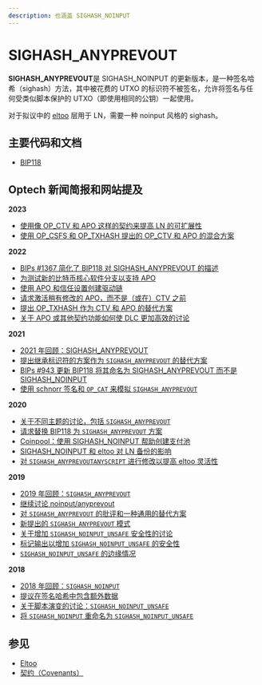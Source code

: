 ```yaml
---
description: 也涵盖 SIGHASH_NOINPUT
---
```


# SIGHASH\_ANYPREVOUT

**SIGHASH\_ANYPREVOUT**是 SIGHASH\_NOINPUT 的更新版本，是一种签名哈希（sighash）方法，其中被花费的 UTXO 的标识符不被签名，允许将签名与任何受类似脚本保护的 UTXO（即使用相同的公钥）一起使用。

对于拟议中的 [eltoo](https://bitcoinops.org/en/topics/eltoo/) 层用于 LN，需要一种 noinput 风格的 sighash。

## 主要代码和文档

* [BIP118](https://github.com/bitcoin/bips/blob/master/bip-0118.mediawiki)

## Optech 新闻简报和网站提及

**2023**

* [使用像 OP\_CTV 和 APO 这样的契约来提高 LN 的可扩展性](https://bitcoinops.org/en/newsletters/2023/09/27/#using-covenants-to-improve-ln-scalability)
* [使用 OP\_CSFS 和 OP\_TXHASH 提出的 OP\_CTV 和 APO 的混合方案](https://bitcoinops.org/en/newsletters/2023/08/30/#covenant-mashup-using-txhash-and-csfs)

**2022**

* [BIPs #1367 简化了 BIP118 对 SIGHASH\_ANYPREVOUT 的描述](https://bitcoinops.org/en/newsletters/2022/10/05/#bips-1367)
* [为测试新的比特币核心软件分支以支持 APO](https://bitcoinops.org/en/newsletters/2022/09/28/#bitcoin-implementation-designed-for-testing-soft-forks-on-signet)
* [使用 APO 和信任设置创建驱动链](https://bitcoinops.org/en/newsletters/2022/09/21/#creating-drivechains-with-apo-and-a-trusted-setup)
* [请求激活稍有修改的 APO，而不是（或在）CTV 之前](https://bitcoinops.org/en/newsletters/2022/04/27/#requested)
* [提出 OP\_TXHASH 作为 CTV 和 APO 的替代方案](https://bitcoinops.org/en/newsletters/2022/02/02/#composable-alternatives-to-ctv-and-apo)
* [关于 APO 或其他契约功能如何使 DLC 更加高效的讨论](https://bitcoinops.org/en/newsletters/2022/02/02/#improving-dlc-efficiency-by-changing-script)

**2021**

* [2021 年回顾：SIGHASH\_ANYPREVOUT](https://bitcoinops.org/en/newsletters/2021/12/22/#anyprevout)
* [提出继承标识符的方案作为 `SIGHASH_ANYPREVOUT` 的替代方案](https://bitcoinops.org/en/newsletters/2021/10/06/#proposal-for-transaction-heritage-identifiers)
* [BIPs #943 更新 BIP118 将其命名为 SIGHASH\_ANYPREVOUT 而不是 SIGHASH\_NOINPUT](https://bitcoinops.org/en/newsletters/2021/07/14/#bips-943)
* [使用 schnorr 签名和 `OP_CAT` 来模拟 `SIGHASH_ANYPREVOUT`](https://bitcoinops.org/en/newsletters/2021/02/03/#replicating-op-checksigfromstack-with-bip340-and-op-cat)

**2020**

* [关于不同主题的讨论，包括 `SIGHASH_ANYPREVOUT`](https://bitcoinops.org/en/newsletters/2020/08/05/#sydney-meetup-discussion)
* [请求替换 BIP118 为 `SIGHASH_ANYPREVOUT` 方案](https://bitcoinops.org/en/newsletters/2020/07/15/#bip118-update)
* [Coinpool：使用 SIGHASH\_NOINPUT 帮助创建支付池](https://bitcoinops.org/en/newsletters/2020/06/17/#coinpool-generalized-privacy-for-identifiable-onchain-protocols)
* [SIGHASH\_NOINPUT 和 eltoo 对 LN 备份的影响](https://bitcoinops.org/en/newsletters/2020/06/03/#ln-backups)
* [对 `SIGHASH_ANYPREVOUTANYSCRIPT` 进行修改以提高 eltoo 灵活性](https://bitcoinops.org/en/newsletters/2020/01/29/#layered-commitments-with-eltoo)

**2019**

* [2019 年回顾：`SIGHASH_ANYPREVOUT`](https://bitcoinops.org/en/newsletters/2019/12/28/#anyprevout)
* [继续讨论 noinput/anyprevout](https://bitcoinops.org/en/newsletters/2019/10/09/#continued-discussion-about-noinput-anyprevout)
* [对 `SIGHASH_ANYPREVOUT` 的批评和一种通用的替代方案](https://bitcoinops.org/en/newsletters/2019/05/29/#not-generic-enough)
* [新提出的 `SIGHASH_ANYPREVOUT` 模式](https://bitcoinops.org/en/newsletters/2019/05/21/#proposed-anyprevout-sighash-modes)
* [关于增加 `SIGHASH_NOINPUT_UNSAFE` 安全性的讨论](https://bitcoinops.org/en/newsletters/2019/03/19/#more-discussion-about-sighash-noinput-unsafe)
* [标记输出以增加 `SIGHASH_NOINPUT_UNSAFE` 的安全性](https://bitcoinops.org/en/newsletters/2019/02/19/#discussion-about-tagging-outputs-to-enable-restricted-features-on-spending)
* [`SIGHASH_NOINPUT_UNSAFE` 的边缘情况](https://bitcoinops.org/en/newsletters/2019/01/08/#continued-sighash-discussion)

**2018**

* [2018 年回顾：`SIGHASH_NOINPUT`](https://bitcoinops.org/en/newsletters/2018/12/28#sighash\_noinput)
* [提议在签名哈希中包含额外数据](https://bitcoinops.org/en/newsletters/2018/11/27/#sighash-updates)
* [关于脚本演变的讨论：`SIGHASH_NOINPUT_UNSAFE`](https://bitcoinops.org/en/newsletters/2018/10/09/#discussion-the-evolution-of-bitcoin-script)
* [将 `SIGHASH_NOINPUT` 重命名为 `SIGHASH_NOINPUT_UNSAFE`](https://bitcoinops.org/en/newsletters/2018/07/17/#naming-of-sighash-noinput)

## 参见

* [Eltoo](https://bitcoinops.org/en/topics/eltoo/)
* [契约（Covenants）](https://bitcoinops.org/en/topics/covenants/)
